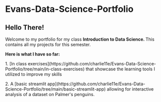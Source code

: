 # Evans-Data-Science-Portfolio
<h2> Hello There! </h2>
Welcome to my portfolio for my class <b> Introduction to Data Science. </b> This contains all my projects for this semester.
<p></p>
<b> Here is what I have so far: </b>
 <p>
 1. [In class exercises](https://github.com/charlie11e/Evans-Data-Science-Portfolio/tree/main/in-class-exercises) that showcase the learning tools I utilized to improve my skills
 <p>
 2. A [basic streamlit app](https://github.com/charlie11e/Evans-Data-Science-Portfolio/tree/main/basic-streamlit-app) allowing for interactive analysis of a dataset on Palmer's penguins. 
<p>
